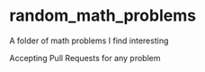 # random_math_problems
A folder of math problems I find interesting

Accepting Pull Requests for any problem

